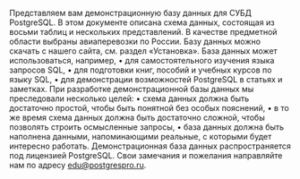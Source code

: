 Представляем вам демонстрационную базу данных для СУБД PostgreSQL. В этом документе
описана схема данных, состоящая из восьми таблиц и нескольких представлений. В качестве
предметной области выбраны авиаперевозки по России. Базу данных можно скачать с нашего
сайта, см. раздел «Установка».
База данных может использоваться, например,
• для самостоятельного изучения языка запросов SQL,
• для подготовки книг, пособий и учебных курсов по языку SQL,
• для демонстрации возможностей PostgreSQL в статьях и заметках.
При разработке демонстрационной базы данных мы преследовали несколько целей:
• схема данных должна быть достаточно простой, чтобы быть понятной без особых
пояснений,
• в то же время схема данных должна быть достаточно сложной, чтобы позволять строить
осмысленные запросы,
• база данных должна быть наполнена данными, напоминающими реальные, с которыми
будет интересно работать.
Демонстрационная база данных распространяется под лицензией PostgreSQL.
Свои замечания и пожелания направляйте нам по адресу edu@postgrespro.ru.

